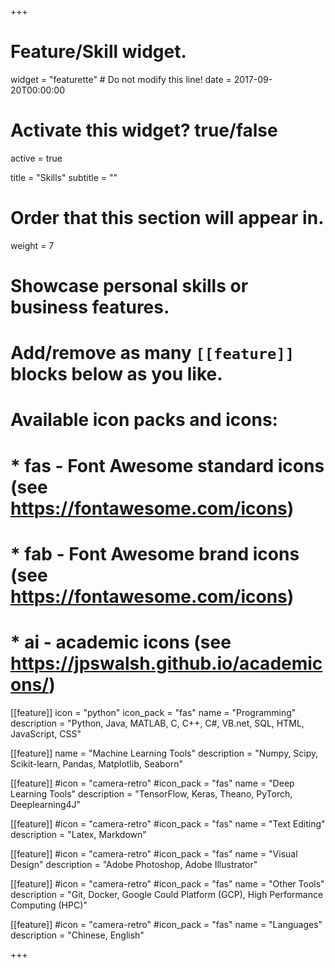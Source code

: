 +++
# Feature/Skill widget.
widget = "featurette"  # Do not modify this line!
date = 2017-09-20T00:00:00

# Activate this widget? true/false
active = true

title = "Skills"
subtitle = ""

# Order that this section will appear in.
weight = 7

# Showcase personal skills or business features.
# 
# Add/remove as many `[[feature]]` blocks below as you like.
# 
# Available icon packs and icons:
# * fas - Font Awesome standard icons (see https://fontawesome.com/icons)
# * fab - Font Awesome brand icons (see https://fontawesome.com/icons)
# * ai - academic icons (see https://jpswalsh.github.io/academicons/)

[[feature]]
  icon = "python"
  icon_pack = "fas"
  name = "Programming"
  description = "Python, Java, MATLAB, C, C++, C#, VB.net, SQL, HTML, JavaScript, CSS"
  
[[feature]]
  name = "Machine Learning Tools"
  description = "Numpy, Scipy, Scikit-learn, Pandas, Matplotlib, Seaborn"  
  
[[feature]]
  #icon = "camera-retro"
  #icon_pack = "fas"
  name = "Deep Learning Tools"
  description = "TensorFlow, Keras, Theano, PyTorch, Deeplearning4J"

[[feature]]
  #icon = "camera-retro"
  #icon_pack = "fas"
  name = "Text Editing"
  description = "Latex, Markdown"

[[feature]]
  #icon = "camera-retro"
  #icon_pack = "fas"
  name = "Visual Design"
  description = "Adobe Photoshop, Adobe Illustrator"

[[feature]]
  #icon = "camera-retro"
  #icon_pack = "fas"
  name = "Other Tools"
  description = "Git, Docker, Google Could Platform (GCP), High Performance Computing (HPC)"

[[feature]]
  #icon = "camera-retro"
  #icon_pack = "fas"
  name = "Languages"
  description = "Chinese, English"

+++
